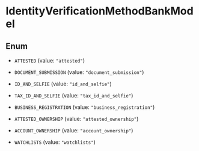 

# IdentityVerificationMethodBankModel

## Enum


* `ATTESTED` (value: `"attested"`)

* `DOCUMENT_SUBMISSION` (value: `"document_submission"`)

* `ID_AND_SELFIE` (value: `"id_and_selfie"`)

* `TAX_ID_AND_SELFIE` (value: `"tax_id_and_selfie"`)

* `BUSINESS_REGISTRATION` (value: `"business_registration"`)

* `ATTESTED_OWNERSHIP` (value: `"attested_ownership"`)

* `ACCOUNT_OWNERSHIP` (value: `"account_ownership"`)

* `WATCHLISTS` (value: `"watchlists"`)



